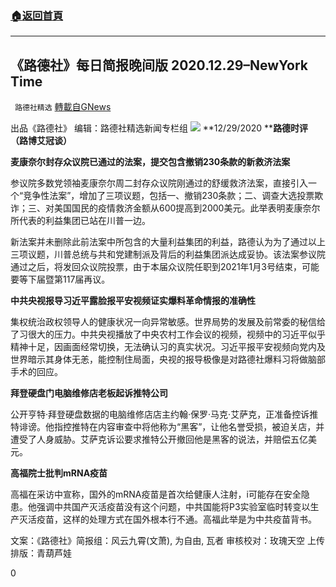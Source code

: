 ###  [:house:返回首頁](https://github.com/ourhimalayas/txt)
---

## 《路德社》每日简报晚间版 2020.12.29&#8211;NewYork Time
` 路德社精选` [轉載自GNews](https://gnews.org/zh-hans/702351/)

出品《路德社》 编辑：路德社精选新闻专栏组
![]()![](https://gnews.org/wp-content/uploads/2020/12/1229-PM-ZH-scaled.jpg)
**12/29/2020 ****路德时评（路博艾冠谈）**

**麦康奈尔封存众议院已通过的法案，提交包含撤销230条款的新救济法案**

参议院多数党领袖麦康奈尔周二封存众议院刚通过的舒缓救济法案，直接引入一个“竞争性法案”，增加了三项议题，包括一、撤销230条款；二、调查大选投票欺诈；三、对美国国民的疫情救济金额从600提高到2000美元。此举表明麦康奈尔所代表的利益集团已站在川普一边。

新法案并未删除此前法案中所包含的大量利益集团的利益，路德认为为了通过以上三项议题，川普总统与共和党建制派及背后的利益集团派达成妥协。该法案参议院通过之后，将发回众议院投票，由于本届众议院任职到2021年1月3号结束，可能要等下届暨第117届再议。

**中共央视报导习近平露脸报平安视频证实爆料革命情报的准确性**

集权统治政权领导人的健康状况一向异常敏感。世界局势的发展及前常委的秘信给了习很大的压力。中共央视播放了中央农村工作会议的视频，视频中的习近平似乎精神十足，因画面经常切换，无法确认习的真实状况。习近平报平安视频向党内及世界暗示其身体无恙，能控制住局面，央视的报导极像是对路德社爆料习将做脑部手术的回应。

**拜登硬盘门电脑维修店老板起诉推特公司**

公开亨特·拜登硬盘数据的电脑维修店店主约翰‧保罗‧马克‧艾萨克，正准备控诉推特诽谤。他指控推特在内容审查中将他称为“黑客”，让他名誉受损，被迫关店，并遭受了人身威胁。艾萨克诉讼要求推特公开撤回他是黑客的说法，并赔偿五亿美元。

**高福院士批判mRNA疫苗**

高福在采访中宣称，国外的mRNA疫苗是首次给健康人注射，i可能存在安全隐患。他强调中共国产灭活疫苗没有这个问题，中共国能将P3实验室临时转变以生产灭活疫苗，这样的处理方式在国外根本行不通。高福此举是为中共疫苗背书。

文案：《路德社》简报组：风云九霄(文萧), 为自由, 瓦者
审核校对：玫瑰天空
上传排版：青葫芦娃

0
